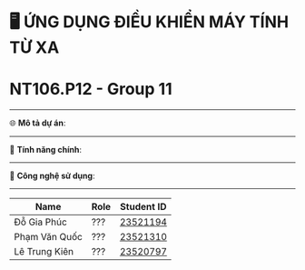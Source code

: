 # 🖥️ ỨNG DỤNG ĐIỀU KHIỂN MÁY TÍNH TỪ XA
# NT106.P12 - Group 11
---

🌐 **Mô tả dự án**:  

---

🚀 **Tính năng chính**:

---

📂 **Công nghệ sử dụng**:

---



| Name               | Role                     | Student ID                    |
|--------------------|------------------------|--------------------------|
| Đỗ Gia Phúc        | ???           | [23521194](mailto:23521194@gm.uit.edu.vn) |
| Phạm Văn Quốc       | ???    | [23521310](mailto:23521310@gm.uit.edu.vn) |
| Lê Trung Kiên            | ???     | [23520797](mailto:23520797@gm.uit.edu.vn) |


